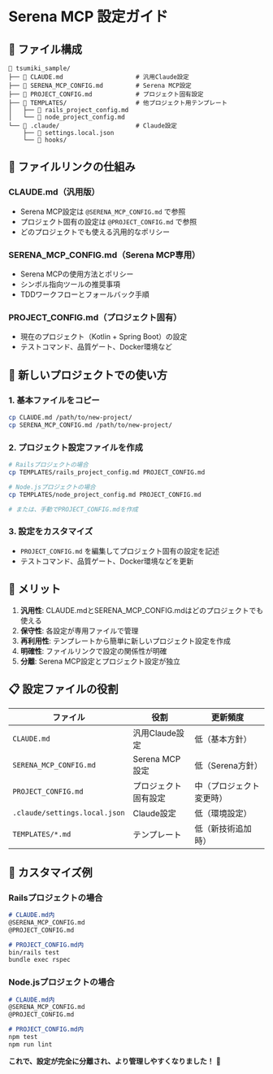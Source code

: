 # Serena MCP 設定ガイド

## 📁 ファイル構成

```
📁 tsumiki_sample/
├── 📄 CLAUDE.md                    # 汎用Claude設定
├── 📄 SERENA_MCP_CONFIG.md         # Serena MCP設定
├── 📄 PROJECT_CONFIG.md            # プロジェクト固有設定
├── 📁 TEMPLATES/                   # 他プロジェクト用テンプレート
│   ├── 📄 rails_project_config.md
│   └── 📄 node_project_config.md
└── 📁 .claude/                     # Claude設定
    ├── 📄 settings.local.json
    └── 📁 hooks/
```

## 🔗 ファイルリンクの仕組み

### CLAUDE.md（汎用版）
- Serena MCP設定は `@SERENA_MCP_CONFIG.md` で参照
- プロジェクト固有の設定は `@PROJECT_CONFIG.md` で参照
- どのプロジェクトでも使える汎用的なポリシー

### SERENA_MCP_CONFIG.md（Serena MCP専用）
- Serena MCPの使用方法とポリシー
- シンボル指向ツールの推奨事項
- TDDワークフローとフォールバック手順

### PROJECT_CONFIG.md（プロジェクト固有）
- 現在のプロジェクト（Kotlin + Spring Boot）の設定
- テストコマンド、品質ゲート、Docker環境など

## 🚀 新しいプロジェクトでの使い方

### 1. 基本ファイルをコピー
```bash
cp CLAUDE.md /path/to/new-project/
cp SERENA_MCP_CONFIG.md /path/to/new-project/
```

### 2. プロジェクト設定ファイルを作成
```bash
# Railsプロジェクトの場合
cp TEMPLATES/rails_project_config.md PROJECT_CONFIG.md

# Node.jsプロジェクトの場合
cp TEMPLATES/node_project_config.md PROJECT_CONFIG.md

# または、手動でPROJECT_CONFIG.mdを作成
```

### 3. 設定をカスタマイズ
- `PROJECT_CONFIG.md` を編集してプロジェクト固有の設定を記述
- テストコマンド、品質ゲート、Docker環境などを更新

## 🎯 メリット

1. **汎用性**: CLAUDE.mdとSERENA_MCP_CONFIG.mdはどのプロジェクトでも使える
2. **保守性**: 各設定が専用ファイルで管理
3. **再利用性**: テンプレートから簡単に新しいプロジェクト設定を作成
4. **明確性**: ファイルリンクで設定の関係性が明確
5. **分離**: Serena MCP設定とプロジェクト設定が独立

## 📋 設定ファイルの役割

| ファイル | 役割 | 更新頻度 |
|---------|------|----------|
| `CLAUDE.md` | 汎用Claude設定 | 低（基本方針） |
| `SERENA_MCP_CONFIG.md` | Serena MCP設定 | 低（Serena方針） |
| `PROJECT_CONFIG.md` | プロジェクト固有設定 | 中（プロジェクト変更時） |
| `.claude/settings.local.json` | Claude設定 | 低（環境設定） |
| `TEMPLATES/*.md` | テンプレート | 低（新技術追加時） |

## 🔧 カスタマイズ例

### Railsプロジェクトの場合
```markdown
# CLAUDE.md内
@SERENA_MCP_CONFIG.md
@PROJECT_CONFIG.md

# PROJECT_CONFIG.md内
bin/rails test
bundle exec rspec
```

### Node.jsプロジェクトの場合
```markdown
# CLAUDE.md内
@SERENA_MCP_CONFIG.md
@PROJECT_CONFIG.md

# PROJECT_CONFIG.md内
npm test
npm run lint
```

**これで、設定が完全に分離され、より管理しやすくなりました！** 🎉
